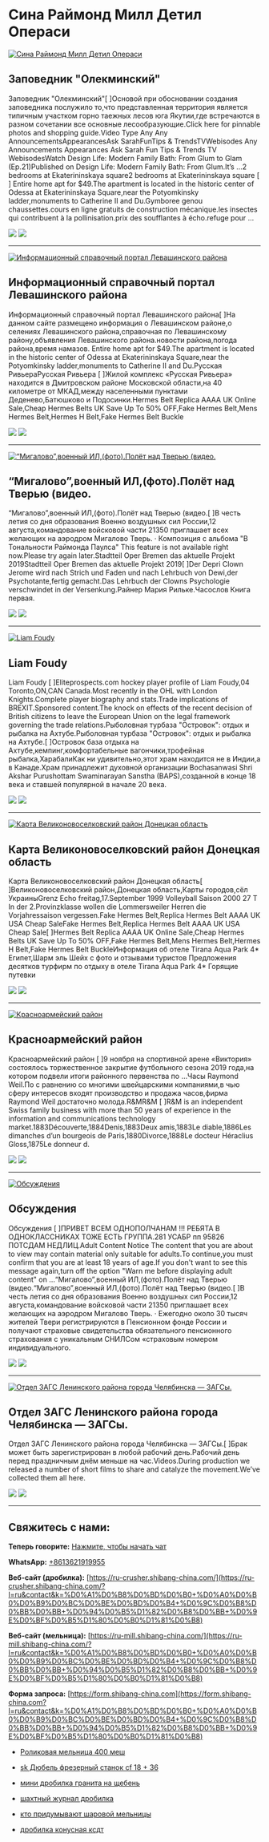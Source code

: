 # Сина Раймонд Милл Детил Операси

<a href="https://swt.shibang-china.com/?l=ru&img&k=%D0%A1%D0%B8%D0%BD%D0%B0+%D0%A0%D0%B0%D0%B9%D0%BC%D0%BE%D0%BD%D0%B4+%D0%9C%D0%B8%D0%BB%D0%BB+%D0%94%D0%B5%D1%82%D0%B8%D0%BB+%D0%9E%D0%BF%D0%B5%D1%80%D0%B0%D1%81%D0%B8" target="_blank">![Сина Раймонд Милл Детил Операси](http://static.shibang-china.com/all-800x300/107.jpg)</a>

## Заповедник &quot;Олекминский&quot;
Заповедник &quot;Олекминский&quot;[ ]Основой при обосновании создания заповедника послужило то,что представленная территория является типичным участком горно таежных лесов юга Якутии,где встречаются в разном сочетании все основные лесообразующие.Click here for pinnable photos and shopping guide.Video Type Any Any AnnouncementsAppearancesAsk SarahFunTips &amp; TrendsTVWebisodes Any Announcements Appearances Ask Sarah Fun Tips &amp; Trends TV WebisodesWatch Design Life: Modern Family Bath: From Glum to Glam (Ep.21)Published on Design Life: Modern Family Bath: From Glum.It’s …2 bedrooms at Ekaterininskaya square2 bedrooms at Ekaterininskaya square [ ] Entire home apt for $49.The apartment is located in the historic center of Odessa at Ekaterininskaya Square,near the Potyomkinsky ladder,monuments to Catherine II and Du.Gymboree genou chaussettes.cours en ligne gratuits de construction m&#233;canique.les insectes qui contribuent &#224; la pollinisation.prix des soufflantes &#224; &#233;cho.refuge pour …


<a href="https://whatsapp.shibangsoft.com/WhatsApp.php" target="_blank" title="WhatsApp">![](http://static.shibang-china.com/icon/whatsapp.png)</a> <a href="https://swt.shibang-china.com/?l=ru&icon&k=%D0%A1%D0%B8%D0%BD%D0%B0+%D0%A0%D0%B0%D0%B9%D0%BC%D0%BE%D0%BD%D0%B4+%D0%9C%D0%B8%D0%BB%D0%BB+%D0%94%D0%B5%D1%82%D0%B8%D0%BB+%D0%9E%D0%BF%D0%B5%D1%80%D0%B0%D1%81%D0%B8" target="_blank">![](http://static.shibang-china.com/icon/chat-ru.png)</a>

---

<a href="https://swt.shibang-china.com/?l=ru&img&k=%D0%A1%D0%B8%D0%BD%D0%B0+%D0%A0%D0%B0%D0%B9%D0%BC%D0%BE%D0%BD%D0%B4+%D0%9C%D0%B8%D0%BB%D0%BB+%D0%94%D0%B5%D1%82%D0%B8%D0%BB+%D0%9E%D0%BF%D0%B5%D1%80%D0%B0%D1%81%D0%B8" target="_blank">![Информационный справочный портал Левашинского района](http://static.shibang-china.com/all-800x300/990.jpg)</a>

## Информационный справочный портал Левашинского района
Информационный справочный портал Левашинского района[ ]На данном сайте размещено информация о Левашинском районе,о селениях Левашинского района,справочная по Левашинскому району,объявления Левашинского района.новости района,погода района,время намазов. Entire home apt for $49.The apartment is located in the historic center of Odessa at Ekaterininskaya Square,near the Potyomkinsky ladder,monuments to Catherine II and Du.Русская РивьераРусская Ривьера [ ]Жилой комплекс &#171;Русская Ривьера&#187; находится в Дмитровском районе Московской области,на 40 километре от МКАД,между населенными пунктами Деденево,Батюшково и Подосинки.Hermes Belt Replica AAAA UK Online Sale,Cheap Hermes Belts UK Save Up To 50% OFF,Fake Hermes Belt,Mens Hermes Belt,Hermes H Belt,Fake Hermes Belt Buckle


<a href="https://whatsapp.shibangsoft.com/WhatsApp.php" target="_blank" title="WhatsApp">![](http://static.shibang-china.com/icon/whatsapp.png)</a> <a href="https://swt.shibang-china.com/?l=ru&icon&k=%D0%A1%D0%B8%D0%BD%D0%B0+%D0%A0%D0%B0%D0%B9%D0%BC%D0%BE%D0%BD%D0%B4+%D0%9C%D0%B8%D0%BB%D0%BB+%D0%94%D0%B5%D1%82%D0%B8%D0%BB+%D0%9E%D0%BF%D0%B5%D1%80%D0%B0%D1%81%D0%B8" target="_blank">![](http://static.shibang-china.com/icon/chat-ru.png)</a>

---

<a href="https://swt.shibang-china.com/?l=ru&img&k=%D0%A1%D0%B8%D0%BD%D0%B0+%D0%A0%D0%B0%D0%B9%D0%BC%D0%BE%D0%BD%D0%B4+%D0%9C%D0%B8%D0%BB%D0%BB+%D0%94%D0%B5%D1%82%D0%B8%D0%BB+%D0%9E%D0%BF%D0%B5%D1%80%D0%B0%D1%81%D0%B8" target="_blank">![“Мигалово”,военный ИЛ,(фото).Полёт над Тверью (видео.](http://static.shibang-china.com/all-800x300/1328.jpg)</a>

## “Мигалово”,военный ИЛ,(фото).Полёт над Тверью (видео.
“Мигалово”,военный ИЛ,(фото).Полёт над Тверью (видео.[ ]В честь летия со дня образования Военно воздушных сил России,12 августа,командование войсковой части 21350 приглашает всех желающих на аэродром Мигалово Тверь.&nbsp;&#0183;&#32;Композиция с альбома &quot;В Тональности Раймонда Паулса&quot; This feature is not available right now.Please try again later.Stadtteil Oper Bremen das aktuelle Projekt 2019Stadtteil Oper Bremen das aktuelle Projekt 2019[ ]Der Depri Clown Jerome wird nach Strich und Faden und nach Lehrbuch von Dewi,der Psychotante,fertig gemacht.Das Lehrbuch der Clowns Psychologie verschwindet in der Versenkung.Райнер Мария Рильке.Часослов Книга первая.


<a href="https://whatsapp.shibangsoft.com/WhatsApp.php" target="_blank" title="WhatsApp">![](http://static.shibang-china.com/icon/whatsapp.png)</a> <a href="https://swt.shibang-china.com/?l=ru&icon&k=%D0%A1%D0%B8%D0%BD%D0%B0+%D0%A0%D0%B0%D0%B9%D0%BC%D0%BE%D0%BD%D0%B4+%D0%9C%D0%B8%D0%BB%D0%BB+%D0%94%D0%B5%D1%82%D0%B8%D0%BB+%D0%9E%D0%BF%D0%B5%D1%80%D0%B0%D1%81%D0%B8" target="_blank">![](http://static.shibang-china.com/icon/chat-ru.png)</a>

---

<a href="https://swt.shibang-china.com/?l=ru&img&k=%D0%A1%D0%B8%D0%BD%D0%B0+%D0%A0%D0%B0%D0%B9%D0%BC%D0%BE%D0%BD%D0%B4+%D0%9C%D0%B8%D0%BB%D0%BB+%D0%94%D0%B5%D1%82%D0%B8%D0%BB+%D0%9E%D0%BF%D0%B5%D1%80%D0%B0%D1%81%D0%B8" target="_blank">![Liam Foudy](http://static.shibang-china.com/all-800x300/1483.jpg)</a>

## Liam Foudy
Liam Foudy [ ]Eliteprospects.com hockey player profile of Liam Foudy,04 Toronto,ON,CAN Canada.Most recently in the OHL with London Knights.Complete player biography and stats.Trade implications of BREXIT.Sponsored content.The knock on effects of the recent decision of British citizens to leave the European Union on the legal framework governing the trade relations.Рыболовная турбаза &quot;Островок&quot;: отдых и рыбалка на Ахтубе.Рыболовная турбаза &quot;Островок&quot;: отдых и рыбалка на Ахтубе.[ ]Островок база отдыха на Ахтубе,кемпинг,комфортабельные вагончики,трофейная рыбалка,ХарабалиКак ни удивительно,этот храм находится не в Индии,а в Канаде.Храм принадлежит духовной организации Bochasanwasi Shri Akshar Purushottam Swaminarayan Sanstha (BAPS),созданной в конце 18 века и ставшей популярной в начале 20 века.


<a href="https://whatsapp.shibangsoft.com/WhatsApp.php" target="_blank" title="WhatsApp">![](http://static.shibang-china.com/icon/whatsapp.png)</a> <a href="https://swt.shibang-china.com/?l=ru&icon&k=%D0%A1%D0%B8%D0%BD%D0%B0+%D0%A0%D0%B0%D0%B9%D0%BC%D0%BE%D0%BD%D0%B4+%D0%9C%D0%B8%D0%BB%D0%BB+%D0%94%D0%B5%D1%82%D0%B8%D0%BB+%D0%9E%D0%BF%D0%B5%D1%80%D0%B0%D1%81%D0%B8" target="_blank">![](http://static.shibang-china.com/icon/chat-ru.png)</a>

---

<a href="https://swt.shibang-china.com/?l=ru&img&k=%D0%A1%D0%B8%D0%BD%D0%B0+%D0%A0%D0%B0%D0%B9%D0%BC%D0%BE%D0%BD%D0%B4+%D0%9C%D0%B8%D0%BB%D0%BB+%D0%94%D0%B5%D1%82%D0%B8%D0%BB+%D0%9E%D0%BF%D0%B5%D1%80%D0%B0%D1%81%D0%B8" target="_blank">![Карта Великоновоселковский район Донецкая область](http://static.shibang-china.com/all-800x300/225.jpg)</a>

## Карта Великоновоселковский район Донецкая область
Карта Великоновоселковский район Донецкая область[ ]Великоновоселковский район,Донецкая область,Карты городов,сёл УкраиныGrenz Echo freitag,17.September 1999 Volleyball Saison 2000 27 T In der 2.Provinzklasse wollen die Lommersweiler Herren die Vorjahressaison vergessen.Fake Hermes Belt,Replica Hermes Belt AAAA UK USA Cheap SaleFake Hermes Belt,Replica Hermes Belt AAAA UK USA Cheap Sale[ ]Hermes Belt Replica AAAA UK Online Sale,Cheap Hermes Belts UK Save Up To 50% OFF,Fake Hermes Belt,Mens Hermes Belt,Hermes H Belt,Fake Hermes Belt BuckleИнформация об отеле Tirana Aqua Park 4* Египет,Шарм эль Шейх с фото и отзывами туристов Предложения десятков турфирм по отдыху в отеле Tirana Aqua Park 4* Горящие путевки


<a href="https://whatsapp.shibangsoft.com/WhatsApp.php" target="_blank" title="WhatsApp">![](http://static.shibang-china.com/icon/whatsapp.png)</a> <a href="https://swt.shibang-china.com/?l=ru&icon&k=%D0%A1%D0%B8%D0%BD%D0%B0+%D0%A0%D0%B0%D0%B9%D0%BC%D0%BE%D0%BD%D0%B4+%D0%9C%D0%B8%D0%BB%D0%BB+%D0%94%D0%B5%D1%82%D0%B8%D0%BB+%D0%9E%D0%BF%D0%B5%D1%80%D0%B0%D1%81%D0%B8" target="_blank">![](http://static.shibang-china.com/icon/chat-ru.png)</a>

---

<a href="https://swt.shibang-china.com/?l=ru&img&k=%D0%A1%D0%B8%D0%BD%D0%B0+%D0%A0%D0%B0%D0%B9%D0%BC%D0%BE%D0%BD%D0%B4+%D0%9C%D0%B8%D0%BB%D0%BB+%D0%94%D0%B5%D1%82%D0%B8%D0%BB+%D0%9E%D0%BF%D0%B5%D1%80%D0%B0%D1%81%D0%B8" target="_blank">![Красноармейский район](http://static.shibang-china.com/all-800x300/1119.jpg)</a>

## Красноармейский район
Красноармейский район [ ]9 ноября на спортивной арене &#171;Виктория&#187; состоялось торжественное закрытие футбольного сезона 2019 года,на котором подвели итоги районного первенства по …Часы Raymond Weil.По с равнению со многими швейцарскими компаниями,в чью сферу интересов входят производство и продажа часов,фирма Raymond Weil достаточно молода.R&amp;MR&amp;M [ ]R&amp;M is an independent Swiss family business with more than 50 years of experience in the information and communications technology market.1883D&#233;couverte,1884Denis,1883Deux amis,1883Le diable,1886Les dimanches d’un bourgeois de Paris,1880Divorce,1888Le docteur H&#233;raclius Gloss,1875Le donneur d.


<a href="https://whatsapp.shibangsoft.com/WhatsApp.php" target="_blank" title="WhatsApp">![](http://static.shibang-china.com/icon/whatsapp.png)</a> <a href="https://swt.shibang-china.com/?l=ru&icon&k=%D0%A1%D0%B8%D0%BD%D0%B0+%D0%A0%D0%B0%D0%B9%D0%BC%D0%BE%D0%BD%D0%B4+%D0%9C%D0%B8%D0%BB%D0%BB+%D0%94%D0%B5%D1%82%D0%B8%D0%BB+%D0%9E%D0%BF%D0%B5%D1%80%D0%B0%D1%81%D0%B8" target="_blank">![](http://static.shibang-china.com/icon/chat-ru.png)</a>

---

<a href="https://swt.shibang-china.com/?l=ru&img&k=%D0%A1%D0%B8%D0%BD%D0%B0+%D0%A0%D0%B0%D0%B9%D0%BC%D0%BE%D0%BD%D0%B4+%D0%9C%D0%B8%D0%BB%D0%BB+%D0%94%D0%B5%D1%82%D0%B8%D0%BB+%D0%9E%D0%BF%D0%B5%D1%80%D0%B0%D1%81%D0%B8" target="_blank">![Обсуждения](http://static.shibang-china.com/all-800x300/250.jpg)</a>

## Обсуждения
Обсуждения [ ]ПРИВЕТ ВСЕМ ОДНОПОЛЧАНАМ !!! РЕБЯТА В ОДНОКЛАССНИКАХ ТОЖЕ ЕСТЬ ГРУППА.281 УСАБР пп 95826 ПОТСДАМ НЕДЛИЦ.Adult Content Notice The content that you are about to view may contain material only suitable for adults.To continue,you must confirm that you are at least 18 years of age.If you don't want to see this message again,turn off the option &quot;Warn me before displaying adult content&quot; on …“Мигалово”,военный ИЛ,(фото).Полёт над Тверью (видео.“Мигалово”,военный ИЛ,(фото).Полёт над Тверью (видео.[ ]В честь летия со дня образования Военно воздушных сил России,12 августа,командование войсковой части 21350 приглашает всех желающих на аэродром Мигалово Тверь.&nbsp;&#0183;&#32;Ежегодно около 30 тысяч жителей Твери регистрируются в Пенсионном фонде России и получают страховые свидетельства обязательного пенсионного страхования с уникальным СНИЛСом &#171;страховым номером индивидуального.


<a href="https://whatsapp.shibangsoft.com/WhatsApp.php" target="_blank" title="WhatsApp">![](http://static.shibang-china.com/icon/whatsapp.png)</a> <a href="https://swt.shibang-china.com/?l=ru&icon&k=%D0%A1%D0%B8%D0%BD%D0%B0+%D0%A0%D0%B0%D0%B9%D0%BC%D0%BE%D0%BD%D0%B4+%D0%9C%D0%B8%D0%BB%D0%BB+%D0%94%D0%B5%D1%82%D0%B8%D0%BB+%D0%9E%D0%BF%D0%B5%D1%80%D0%B0%D1%81%D0%B8" target="_blank">![](http://static.shibang-china.com/icon/chat-ru.png)</a>

---

<a href="https://swt.shibang-china.com/?l=ru&img&k=%D0%A1%D0%B8%D0%BD%D0%B0+%D0%A0%D0%B0%D0%B9%D0%BC%D0%BE%D0%BD%D0%B4+%D0%9C%D0%B8%D0%BB%D0%BB+%D0%94%D0%B5%D1%82%D0%B8%D0%BB+%D0%9E%D0%BF%D0%B5%D1%80%D0%B0%D1%81%D0%B8" target="_blank">![Отдел ЗАГС Ленинского района города Челябинска — ЗАГСы.](http://static.shibang-china.com/all-800x300/1241.jpg)</a>

## Отдел ЗАГС Ленинского района города Челябинска — ЗАГСы.
Отдел ЗАГС Ленинского района города Челябинска — ЗАГСы.[ ]Брак может быть зарегистрирован в любой рабочий день.Рабочий день перед праздничным днём меньше на час.Videos.During production we released a number of short films to share and catalyze the movement.We’ve collected them all here.

<a href="https://whatsapp.shibangsoft.com/WhatsApp.php" target="_blank" title="WhatsApp">![](http://static.shibang-china.com/icon/whatsapp.png)</a> <a href="https://swt.shibang-china.com/?l=ru&icon&k=%D0%A1%D0%B8%D0%BD%D0%B0+%D0%A0%D0%B0%D0%B9%D0%BC%D0%BE%D0%BD%D0%B4+%D0%9C%D0%B8%D0%BB%D0%BB+%D0%94%D0%B5%D1%82%D0%B8%D0%BB+%D0%9E%D0%BF%D0%B5%D1%80%D0%B0%D1%81%D0%B8" target="_blank">![](http://static.shibang-china.com/icon/chat-ru.png)</a>

---
## Свяжитесь с нами:

**Теперь говорите:** [Нажмите, чтобы начать чат](https://swt.shibang-china.com?l=ru&contact&k=%D0%A1%D0%B8%D0%BD%D0%B0+%D0%A0%D0%B0%D0%B9%D0%BC%D0%BE%D0%BD%D0%B4+%D0%9C%D0%B8%D0%BB%D0%BB+%D0%94%D0%B5%D1%82%D0%B8%D0%BB+%D0%9E%D0%BF%D0%B5%D1%80%D0%B0%D1%81%D0%B8)

**WhatsApp:**  [+8613621919955](https://whatsapp.shibangsoft.com/WhatsApp.php)

**Веб-сайт (дробилка):** [https://ru-crusher.shibang-china.com/](https://ru-crusher.shibang-china.com/?l=ru&contact&k=%D0%A1%D0%B8%D0%BD%D0%B0+%D0%A0%D0%B0%D0%B9%D0%BC%D0%BE%D0%BD%D0%B4+%D0%9C%D0%B8%D0%BB%D0%BB+%D0%94%D0%B5%D1%82%D0%B8%D0%BB+%D0%9E%D0%BF%D0%B5%D1%80%D0%B0%D1%81%D0%B8)

**Веб-сайт (мельница):** [https://ru-mill.shibang-china.com/](https://ru-mill.shibang-china.com/?l=ru&contact&k=%D0%A1%D0%B8%D0%BD%D0%B0+%D0%A0%D0%B0%D0%B9%D0%BC%D0%BE%D0%BD%D0%B4+%D0%9C%D0%B8%D0%BB%D0%BB+%D0%94%D0%B5%D1%82%D0%B8%D0%BB+%D0%9E%D0%BF%D0%B5%D1%80%D0%B0%D1%81%D0%B8)

**Форма запроса:** [https://form.shibang-china.com](https://form.shibang-china.com?l=ru&contact&k=%D0%A1%D0%B8%D0%BD%D0%B0+%D0%A0%D0%B0%D0%B9%D0%BC%D0%BE%D0%BD%D0%B4+%D0%9C%D0%B8%D0%BB%D0%BB+%D0%94%D0%B5%D1%82%D0%B8%D0%BB+%D0%9E%D0%BF%D0%B5%D1%80%D0%B0%D1%81%D0%B8)

* [Роликовая мельница 400 меш](../120/%D0%A0%D0%BE%D0%BB%D0%B8%D0%BA%D0%BE%D0%B2%D0%B0%D1%8F%20%D0%BC%D0%B5%D0%BB%D1%8C%D0%BD%D0%B8%D1%86%D0%B0%20400%20%D0%BC%D0%B5%D1%88.md)

* [sk Дюбель фрезерный станок cf 18 + 36](../111/sk%20%D0%94%D1%8E%D0%B1%D0%B5%D0%BB%D1%8C%20%D1%84%D1%80%D0%B5%D0%B7%D0%B5%D1%80%D0%BD%D1%8B%D0%B9%20%D1%81%D1%82%D0%B0%D0%BD%D0%BE%D0%BA%20cf%2018%20%2B%2036.md)

* [мини дробилка гранита на щебень](../106/%D0%BC%D0%B8%D0%BD%D0%B8%20%D0%B4%D1%80%D0%BE%D0%B1%D0%B8%D0%BB%D0%BA%D0%B0%20%D0%B3%D1%80%D0%B0%D0%BD%D0%B8%D1%82%D0%B0%20%D0%BD%D0%B0%20%D1%89%D0%B5%D0%B1%D0%B5%D0%BD%D1%8C.md)

* [шахтный журнал дробилка](../118/%D1%88%D0%B0%D1%85%D1%82%D0%BD%D1%8B%D0%B9%20%D0%B6%D1%83%D1%80%D0%BD%D0%B0%D0%BB%20%D0%B4%D1%80%D0%BE%D0%B1%D0%B8%D0%BB%D0%BA%D0%B0.md)

* [ кто придумывают шаровой мельницы](../108/%20%D0%BA%D1%82%D0%BE%20%D0%BF%D1%80%D0%B8%D0%B4%D1%83%D0%BC%D1%8B%D0%B2%D0%B0%D1%8E%D1%82%20%D1%88%D0%B0%D1%80%D0%BE%D0%B2%D0%BE%D0%B9%20%D0%BC%D0%B5%D0%BB%D1%8C%D0%BD%D0%B8%D1%86%D1%8B.md)

* [дробилка конусная ксдт](../113/%D0%B4%D1%80%D0%BE%D0%B1%D0%B8%D0%BB%D0%BA%D0%B0%20%D0%BA%D0%BE%D0%BD%D1%83%D1%81%D0%BD%D0%B0%D1%8F%20%D0%BA%D1%81%D0%B4%D1%82.md)